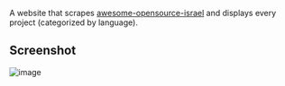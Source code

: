 A website that scrapes [awesome-opensource-israel](https://github.com/lirantal/awesome-opensource-israel) and displays every project (categorized by language).

## Screenshot
![image](https://user-images.githubusercontent.com/31913495/226228889-959ebf4d-f256-424f-8c90-af916d7a23da.png)
